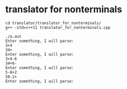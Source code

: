 # translator for nonterminals

	cd translator/translator_for_nonterminals/
	g++ -std=c++11 translator_for_nonterminals.cpp

    ./a.out
    Enter something, I will parse:
    3+4
    34+
    Enter something, I will parse:
    3+4-6
    34+6-
    Enter something, I will parse:
    5-8+2
    58-2+
    Enter something, I will parse: